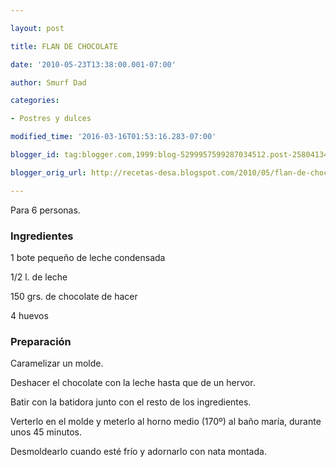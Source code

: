 ```yaml
---

layout: post

title: FLAN DE CHOCOLATE

date: '2010-05-23T13:38:00.001-07:00'

author: Smurf Dad

categories:

- Postres y dulces

modified_time: '2016-03-16T01:53:16.283-07:00'

blogger_id: tag:blogger.com,1999:blog-5299957599287034512.post-2580413405796972693

blogger_orig_url: http://recetas-desa.blogspot.com/2010/05/flan-de-chocolate.html

---
```


Para 6 personas.

<h3>Ingredientes</h3>

1 bote peque&ntilde;o de leche condensada

1/2 l. de leche

150 grs. de chocolate de hacer

4 huevos

<h3>Preparación</h3>

Caramelizar un molde.

Deshacer el chocolate con la leche hasta que de un hervor.

Batir con la batidora junto con el resto de los ingredientes.

Verterlo en el molde y meterlo al horno medio (170&ordm;) al ba&ntilde;o maría, durante unos 45 minutos.

Desmoldearlo cuando esté frío y adornarlo con nata montada.

